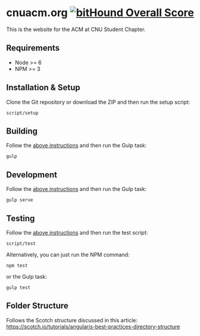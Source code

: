 # cnuacm.org [![bitHound Overall Score](https://www.bithound.io/github/CNU-ACM/cnuacm.org/badges/score.svg)](https://www.bithound.io/github/CNU-ACM/cnuacm.org)
This is the website for the ACM at CNU Student Chapter.

## Requirements
* Node >= 6
* NPM >= 3

## Installation & Setup
Clone the Git repository or download the ZIP and then run the setup script:
```
script/setup
```

## Building
Follow the [above instructions](#installation--setup) and then run the Gulp task:
```
gulp
```

## Development
Follow the [above instructions](#installation--setup) and then run the Gulp task:
```
gulp serve
```

## Testing
Follow the [above instructions](#installation--setup) and then run the test script:
```
script/test
```

Alternatively, you can just run the NPM command:
```
npm test
```

or the Gulp task:
```
gulp test
```

## Folder Structure
Follows the Scotch structure discussed in this article: https://scotch.io/tutorials/angularjs-best-practices-directory-structure
